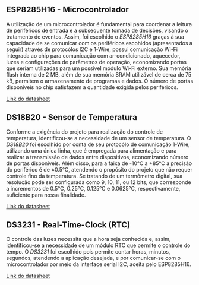 ## ESP8285H16 - Microcontrolador

A utilização de um microcontrolador é fundamental para coordenar a leitura de periféricos de entrada e a subsequente tomada de decisões, visando o tratamento de eventos. Assim, foi escolhido o *ESP8285H16* graças à sua capacidade de se comunicar com os periféricos escohidos (apresentados a seguir) através de protocólos I2C e 1-Wire, possui comunicação Wi-Fi integrada ao chip para comunicação com ar-condicionado, aquecedor, luzes e configurações de parâmetros de operação, economizando portas que seriam utilizadas para um possível módulo Wi-Fi externo. Sua memória flash interna de 2 MB, além de sua memória SRAM utilizável de cerca de 75 kB, permitem o armazenamento de programas e dados. O número de portas disponíveis no chip satisfazem a quantidade exigida pelos periféricos.

[Link do datasheet](https://www.espressif.com/sites/default/files/documentation/0a-esp8285_datasheet_en.pdf)

## DS18B20 - Sensor de Temperatura

Conforme a exigência do projeto para realização do controle de temperatura, identificou-se a necessidade de um sensor de temperatura. O *DS18B20* foi escolhido por conta de seu protocólo de comunicação 1-Wire, utilizando uma única linha, que é empregada para alimentação e para realizar a transmissão de dados entre dispositivos, economizando número de portas disponíveis. Além disso, para a faixa de -10°C a +85°C a precisão do periférico é de ±0.5°C, atendendo o propósito do projeto que não requer controle fino da temperatura. Se tratando de um termômetro digital, sua resolução pode ser configurada como 9, 10, 11, ou 12 bits, que corresponde a incrementos de 0.5°C, 0.25°C, 0.125°C e 0.0625°C, respectivamente, suficiente para nossa finalidade.

[Link do datasheet](https://datasheets.maximintegrated.com/en/ds/DS18B20.pdf)

## DS3231 - Real-Time-Clock (RTC)

O controle das luzes necessita que a hora seja conhecida e, assim, identificou-se a necessidade de um módulo RTC que permite o controle do tempo. O *DS3231* foi escolhido pois permite contar horas, minutos, segundos, atendendo a aplicação desejada, e por comunicar-se com o microcontrolador por meio da interface serial I2C, aceita pelo ESP8285H16.

[Link do datasheet](https://datasheets.maximintegrated.com/en/ds/DS3231.pdf)
